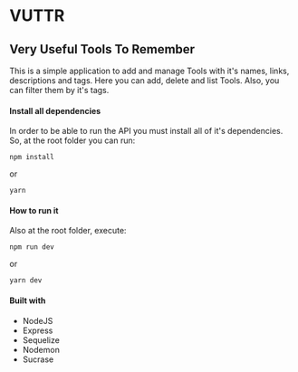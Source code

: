 # VUTTR
## Very Useful Tools To Remember

This is a simple application to add and manage Tools with it's names, links, descriptions and tags. 
Here you can add, delete and list Tools. Also, you can filter them by it's tags.

#### Install all dependencies
In order to be able to run the API you must install all of it's dependencies. So, at the root folder you can run:

```
npm install
```
or
```
yarn
```


#### How to run it
Also at the root folder, execute:

```
npm run dev
```
or
```
yarn dev
```


#### Built with
* NodeJS
* Express
* Sequelize
* Nodemon
* Sucrase